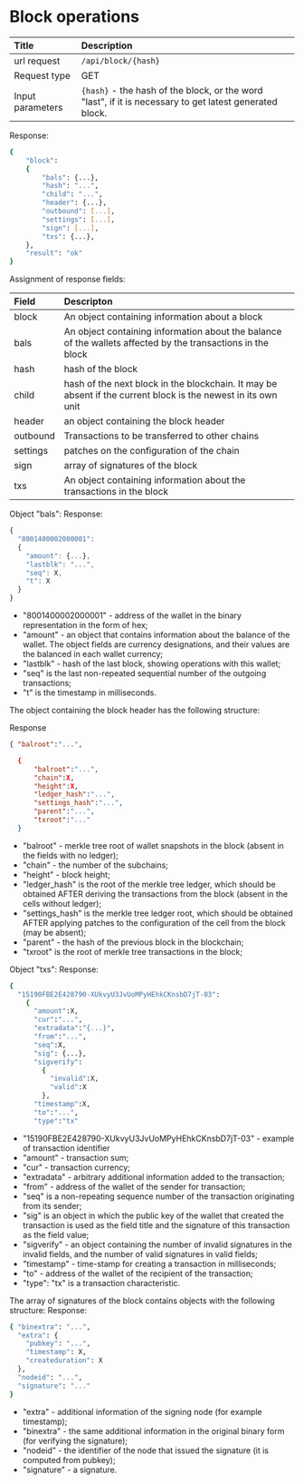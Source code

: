 # Block operations

| Title            | Description                                                                                             |
| :--------------- | :------------------------------------------------------------------------------------------------------ |
| url request      | `/api/block/{hash}`                                                                                     |
| Request type     | GET                                                                                                     |
| Input parameters | `{hash}` - the hash of the block, or the word "last", if it is necessary to get latest generated block. |

Response:

```bash
{
    "block":
    {
        "bals": {...},
        "hash": "...",
        "child": "...",
        "header": {...},
        "outbound": [...],
        "settings": [...],
        "sign": [...],
        "txs": {...},
    },
    "result": "ok"
}
```

Assignment of response fields:

| Field    | Descripton                                                                                                    |
| :------- | :------------------------------------------------------------------------------------------------------------ |
| block    | An object containing information about a block                                                                |
| bals     | An object containing information about the balance of the wallets affected by the transactions in the block   |
| hash     | hash of the block                                                                                             |
| child    | hash of the next block in the blockchain. It may be absent if the current block is the newest in its own unit |
| header   | an object containing the block header                                                                         |
| outbound | Transactions to be transferred to other chains                                                                |
| settings | patches on the configuration of the chain                                                                     |
| sign     | array of signatures of the block                                                                              |
| txs      | An object containing information about the transactions in the block                                          |

Object "bals":
Response:

```js
{
  "8001400002000001":
  {
    "amount": {...},
    "lastblk": "...",
    "seq": Х,
    "t": Х
  }
}
```

- "8001400002000001" - address of the wallet in the binary representation in the form of hex;
- "amount" - an object that contains information about the balance of the wallet. The object fields are currency designations, and their values are the balanced in each wallet currency;
- "lastblk" - hash of the last block, showing operations with this wallet;
- "seq" is the last non-repeated sequential number of the outgoing transactions;
- "t" is the timestamp in milliseconds.

The object containing the block header has the following structure:

Response

```json
{ "balroot":"...",

  {
      "balroot":"...",
      "chain":Х,
      "height":Х,
      "ledger_hash":"...",
      "settings_hash":"...",
      "parent":"...",
      "txroot":"..."
  }

```

- "balroot" - merkle tree root of wallet snapshots in the block (absent in the fields with no ledger);
- "chain" - the number of the subchains;
- "height" - block height;
- "ledger_hash" is the root of the merkle tree ledger, which should be obtained AFTER deriving the transactions from the block (absent in the cells without ledger);
- "settings_hash" is the merkle tree ledger root, which should be obtained AFTER applying patches to the configuration of the cell from the block (may be absent);
- "parent" - the hash of the previous block in the blockchain;
- "txroot" is the root of merkle tree transactions in the block;

Object "txs":
Response:

```bash
{
  "15190FBE2E428790-XUkvyU3JvUoMPyHEhkCKnsbD7jT-03":
    {
      "amount":Х,
      "cur":"...",
      "extradata":"{...}",
      "from":"...",
      "seq":Х,
      "sig": {...},
      "sigverify":
        {
          "invalid":Х,
          "valid":Х
        },
      "timestamp":Х,
      "to":"...",
      "type":"tx"
```

- "15190FBE2E428790-XUkvyU3JvUoMPyHEhkCKnsbD7jT-03" - example of transaction identifier
- "amount" - transaction sum;
- "cur" - transaction currency;
- "extradata" - arbitrary additional information added to the transaction;
- "from" - address of the wallet of the sender for transaction;
- "seq" is a non-repeating sequence number of the transaction originating from its sender;
- "sig" is an object in which the public key of the wallet that created the transaction is used as the field title and the signature of this transaction as the field value;
- "sigverify" - an object containing the number of invalid signatures in the invalid fields, and the number of valid signatures in valid fields;
- "timestamp" - time-stamp for creating a transaction in milliseconds;
- "to" - address of the wallet of the recipient of the transaction;
- "type": "tx" is a transaction characteristic.

The array of signatures of the block contains objects with the following structure:
Response:

```bash
{ "binextra": "...",
  "extra": {
    "pubkey": "...",
    "timestamp": Х,
    "createduration": Х
  },
  "nodeid": "...",
  "signature": "..."
}
```

- "extra" - additional information of the signing node (for example timestamp);
- "binextra" - the same additional information in the original binary form (for verifying the signature);
- "nodeid" - the identifier of the node that issued the signature (it is computed from pubkey);
- "signature" - a signature.

